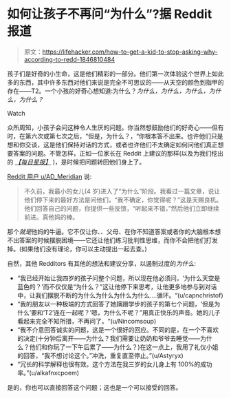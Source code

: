 # 如何让孩子不再问“为什么”?据 Reddit 报道

> 原文：<https://lifehacker.com/how-to-get-a-kid-to-stop-asking-why-according-to-redd-1846810484>

孩子们是好奇的小生命，这是他们精彩的一部分。他们第一次体验这个世界上如此多的东西，其中许多东西对他们来说是完全不可思议的——从天空的颜色到指甲的存在——T2。一个小孩的好奇心想知道:为什么？*为什么，为什么，为什么，为什么，为什么？*

Watch

众所周知，小孩子会问这种令人生厌的问题。你当然想鼓励他们的好奇心——但有时，在第六次或第七次之后，“但是，为什么？，“你根本答不出来。也许他们只是想和你交谈，这是他们保持对话的方式，或者也许他们不太确定如何问他们真正想要答案的问题。不管怎样，正如一位家长在 Reddit 上建议的那样(以及为我们挖出的 [*【每日星报】*](https://www.dailystar.co.uk/real-life/dad-shares-genius-parenting-trick-24027290) )，是时候把问题转回他们身上了。

[Reddit 用户 u/AD_Meridian](https://www.reddit.com/r/AskReddit/comments/aiv6l6/what_is_the_most_effective_psychological_trick/) 说:

> 不久前，我最小的女儿(4 岁)进入了“为什么”阶段。我看过一篇文章，说让他们停下来的最好方法是问他们，“我不确定，你觉得呢？”这是天赐良机。他们回答自己的问题，你提供一些反馈，“听起来不错，”然后他们立即继续前进。真他妈的棒。

那个*就是*他妈的牛逼。它不仅让你、、父母、在你不知道答案或者你的大脑根本想不出答案的时候摆脱困境——它还让他们练习批判性思维，而你不会把他们打发掉。(如果他们没有理论，你可以主动提出一起去查。)

自然，其他 Redditors 有其他的想法和建议分享，以遏制过度的*为什么*:

*   “我已经开始让我四岁的孩子问整个问题，所以现在他必须问，‘为什么天空是蓝色的？’而不仅仅是“为什么？”这让他停下来思考，让他更多地参与到对话中，让我们摆脱不断的为什么为什么为什么为什么....循环。“(u/capnchristof)
*   “我的朋友以一种极端的方式回答了她蹒跚学步的孩子的第七个问题，‘但是为什么’要和‘T2’连在一起呢？’嗯，为什么不呢？”用真正快乐的声音。她的儿子看起来完全不知所措，不再问了。“(u/Nincomsoup)
*   “我不介意回答诚实的问题，这是一个很好的回应。不同的是，在一个不喜欢的决定(十分钟后离开——为什么？我们需要让奶奶和爷爷去睡觉——为什么？他们和你玩了一下午后累了——为什么？)在这一点上，我用了礼仪小姐的回答，“我不想讨论这个。”冲洗，重复直至停止。”(u/Astyryx)
*   “冗长的科学解释也很有效。这个方法在我三岁的女儿身上有 100%的成功率。”(u/alkafnxcpoem)

是的，你也可以直接回答这个问题；这也是一个可以接受的回答。